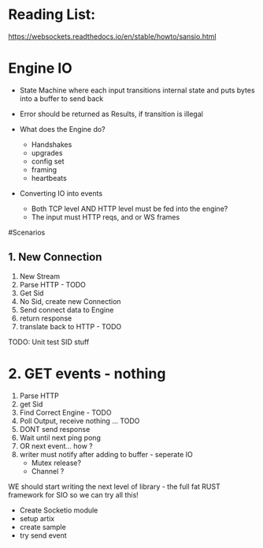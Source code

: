 # Reading List:
https://websockets.readthedocs.io/en/stable/howto/sansio.html


# Engine IO 

- State Machine where each input transitions internal state and puts bytes into a buffer to send back
- Error should be returned as Results, if transition is illegal 



- What does the Engine do? 
    - Handshakes 
    - upgrades
    - config set
    - framing
    - heartbeats


- Converting IO into events 
    - Both TCP level AND HTTP level must be fed into the engine? 
    - The input must HTTP reqs, and or WS frames 
    


#Scenarios 

## 1. New Connection
1. New Stream
2. Parse HTTP - TODO 
3. Get Sid
4. No Sid, create new Connection
5. Send connect data to Engine
6. return response
7. translate back to HTTP - TODO

TODO: Unit test SID stuff 

# 2. GET events - nothing
1. Parse HTTP
2. get Sid
3. Find Correct Engine - TODO
4. Poll Output, receive nothing ... TODO
5. DONT send response
6. Wait until next ping pong
7. OR next event... how ?
8. writer must notify after adding to buffer - seperate IO 
    - Mutex release? 
    - Channel ?


WE should start writing the next level of library - the full fat RUST framework for SIO 
so we can try all this! 

- Create Socketio module
- setup artix 
- create sample
- try send event


